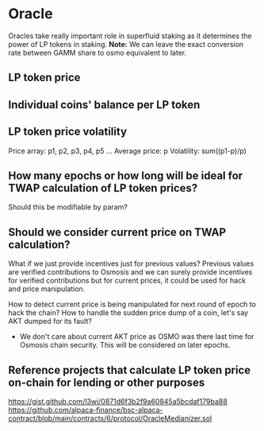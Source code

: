 # Oracle

Oracles take really important role in superfluid staking as it determines the power of LP tokens in staking.
**Note:** We can leave the exact conversion rate between GAMM share to osmo equivalent to later.

## LP token price

## Individual coins' balance per LP token

## LP token price volatility

Price array: p1, p2, p3, p4, p5 ...
Average price: p
Volatility: sum((p1-p)/p)

## How many epochs or how long will be ideal for TWAP calculation of LP token prices?

Should this be modifiable by param?

## Should we consider current price on TWAP calculation?

What if we just provide incentives just for previous values?
Previous values are verified contributions to Osmosis and we can surely provide incentives for verified contributions but for current prices, it could be used for hack and price manipulation.

How to detect current price is being manipulated for next round of epoch to hack the chain?
How to handle the sudden price dump of a coin, let's say AKT dumped for its fault?
- We don't care about current AKT price as OSMO was there last time for Osmosis chain security. This will be considered on later epochs.

## Reference projects that calculate LP token price on-chain for lending or other purposes

https://gist.github.com/l3wi/0871d6f3b2f9a60845a5bcdaf179ba88
https://github.com/alpaca-finance/bsc-alpaca-contract/blob/main/contracts/6/protocol/OracleMedianizer.sol